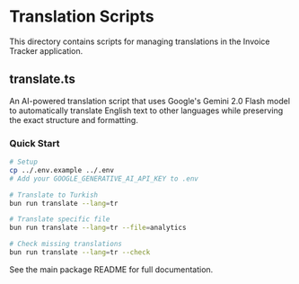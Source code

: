 # Translation Scripts

This directory contains scripts for managing translations in the Invoice Tracker application.

## translate.ts

An AI-powered translation script that uses Google's Gemini 2.0 Flash model to automatically translate English text to other languages while preserving the exact structure and formatting.

### Quick Start

```bash
# Setup
cp ../.env.example ../.env
# Add your GOOGLE_GENERATIVE_AI_API_KEY to .env

# Translate to Turkish
bun run translate --lang=tr

# Translate specific file
bun run translate --lang=tr --file=analytics

# Check missing translations
bun run translate --lang=tr --check
```

See the main package README for full documentation.
